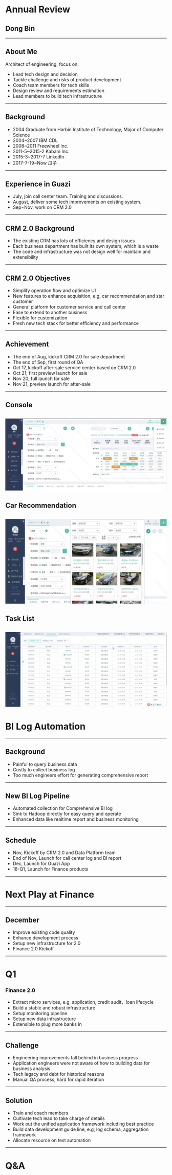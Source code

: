 # Annual Review
## Dong Bin
---
## About Me
Architect of engineering, focus on:
- Lead tech design and decision
- Tackle challenge and risks of product development
- Coach team members for tech skills
- Design review and requirements estimation
- Lead members to build tech infrastructure
---
## Background
- 2004 Graduate from Harbin Institute of Technology, Major of Computer Science
- 2004~2007 IBM CDL
- 2008~2011 Freewheel Inc.
- 2011-5~2015-2 Kabam Inc.
- 2015-3~2017-7 LinkedIn
- 2017-7-19~Now 瓜子
---
## Experience in Guazi
- July, join call center team. Training and discussions.
- August, deliver some tech improvements on existing system.
- Sep~Nov, work on CRM 2.0
---
## CRM 2.0 Background
- The existing CRM has lots of efficiency and design issues
- Each business department has built its own system, which is a waste
- The code and infrastructure was not design well for maintain and extensibility
---
## CRM 2.0 Objectives
- Simplify operation flow and optimize UI
- New features to enhance acquisition, e.g, car recommendation and star customer
- General platform for customer service and call center
- Ease to extend to another business
- Flexible for customization
- Fresh new tech stack for better efficiency and performance
---
## Achievement
- The end of Aug, kickoff CRM 2.0 for sale department
- The end of Sep, first round of QA
- Oct 17, kickoff after-sale service center based on CRM 2.0
- Oct 21, first preview launch for sale
- Nov 20, full launch for sale
- Nov 21, preview launch for after-sale

---
## Console
![Console](annual-report/assets/console.png)
---
## Car Recommendation
![Recommendation](annual-report/assets/recommendation.png)
---
## Task List
![Clue List](annual-report/assets/cluelist.png)
---
# BI Log Automation
---
## Background
- Painful to query business data
- Costly to collect business log
- Too much engineers effort for generating comprehensive report

---
## New BI Log Pipeline
- Automated collection for Comprehensive BI log
- Sink to Hadoop directly for easy query and operate
- Enhanced data like realtime report and business monitoring
---
## Schedule
- Nov, Kickoff by CRM 2.0 and Data Platform team
- End of Nov, Launch for call center log and BI report
- Dec, Launch for Guazi App
- 18-Q1, Launch for Finance products
---
# Next Play at Finance
---
## December
- Improve existing code quality
- Enhance development process
- Setup new infrastructure for 2.0
- Finance 2.0 Kickoff
---
# Q1
### Finance 2.0
- Extract micro services, e.g, application, credit audit，loan lifecycle
- Build a stable and robust infrastructure
- Setup monitoring pipeline
- Setup new data infrastructure
- Extensible to plug more banks in

---
## Challenge
- Engineering improvements fall behind in business progress
- Application engineers were not aware of how to building data for business analysis
- Tech legacy and debt for historical reasons
- Manual QA process, hard for rapid iteration
---
## Solution
- Train and coach members
- Cultivate tech lead to take charge of details
- Work out the unified application framework including best practice
- Build data development guide line, e.g, log schema, aggregation framework
- Allocate resource on test automation
---
# Q&A
